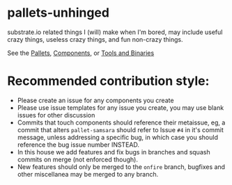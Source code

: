 # pallets-unhinged
substrate.io related things I (will) make when I'm bored, may include useful crazy things, useless crazy things, and fun non-crazy things.

See the [Pallets](https://github.com/joshua-mir/pallets-unhinged/issues/1), [Components](https://github.com/joshua-mir/pallets-unhinged/issues/2), or [Tools and Binaries](https://github.com/joshua-mir/pallets-unhinged/issues/3)

# Recommended contribution style:
* Please create an issue for any components you create
* Please use issue templates for any issue you create, you may use blank issues for other discussion
* Commits that touch components should reference their metaissue, eg, a commit that alters `pallet-samsara` should refer to Issue `#4` in it's commit message, unless addressing a specific bug, in which case you should reference the bug issue number INSTEAD.
* In this house we add features and fix bugs in branches and squash commits on merge (not enforced though).
* New features should only be merged to the `onfire` branch, bugfixes and other miscellanea may be merged to any branch.
